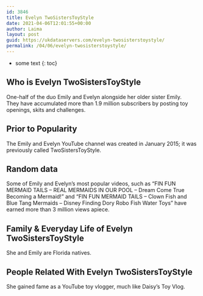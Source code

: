 ```yaml
---
id: 3846
title: Evelyn TwoSistersToyStyle
date: 2021-04-06T12:01:55+00:00
author: Laima
layout: post
guid: https://ukdataservers.com/evelyn-twosisterstoystyle/
permalink: /04/06/evelyn-twosisterstoystyle/
---
```


* some text
{: toc}


## Who is Evelyn TwoSistersToyStyle
                  
                  
                  
One-half of the duo Emily and Evelyn alongside her older sister Emily. They have accumulated more than 1.9 million subscribers by posting toy openings, skits and challenges. 
                  
              
            
              
            
                
                
                
## Prior to Popularity
                  
                  
                  
The Emily and Evelyn YouTube channel was created in January 2015; it was previously called TwoSistersToyStyle.
                  
              
            
              
            
                
                
                
## Random data
                  
                  
                  
Some of Emily and Evelyn&#8217;s most popular videos, such as &#8220;FIN FUN MERMAID TAILS &#8211; REAL MERMAIDS IN OUR POOL &#8211; Dream Come True Becoming a Mermaid!&#8221; and &#8220;FIN FUN MERMAID TAILS &#8211; Clown Fish and Blue Tang Mermaids &#8211; Disney Finding Dory Robo Fish Water Toys&#8221; have earned more than 3 million views apiece.
                  
              
            
              
            
                
                
                
## Family & Everyday Life of Evelyn TwoSistersToyStyle
                  
                  
                  
She and Emily are Florida natives.
                  
              
            
              
            
                
                
                
## People Related With Evelyn TwoSistersToyStyle
                  
                  
                  
She gained fame as a YouTube toy vlogger, much like Daisy&#8217;s Toy Vlog.
                  
              
            
              
            
                
              
            
              
              
            
            
              
            
          
          
          